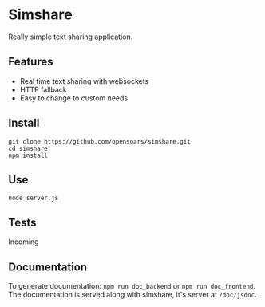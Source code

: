 # Simshare

Really simple text sharing application.

## Features

* Real time text sharing with websockets
* HTTP fallback
* Easy to change to custom needs


## Install

```
git clone https://github.com/opensoars/simshare.git
cd simshare
npm install
```


## Use

`node server.js`

## Tests

Incoming


## Documentation

To generate documentation: `npm run doc_backend` or `npm run doc_frontend`. The documentation is served along with simshare, it's server at `/doc/jsdoc`.